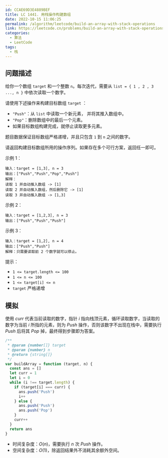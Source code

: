 ```yaml
---
id: CCAE69D3E4889BEF
title: LC 1441. 用栈操作构建数组
date: 2022-10-15 11:06:25
permalink: /algorithm/leetcode/build-an-array-with-stack-operations
link: https://leetcode.cn/problems/build-an-array-with-stack-operations
categories:
  - 算法
  - LeetCode
tags:
  - 栈
---
```


<Level :type='2'/>

## 问题描述

给你一个数组 `target` 和一个整数 `n`。每次迭代，需要从 `list = { 1 , 2 , 3 ..., n }` 中依次读取一个数字。

请使用下述操作来构建目标数组 `target` ：

- `"Push"`：从 `list` 中读取一个新元素， 并将其推入数组中。
- `"Pop"`：删除数组中的最后一个元素。
- 如果目标数组构建完成，就停止读取更多元素。

题目数据保证目标数组严格递增，并且只包含 `1` 到 `n` 之间的数字。

请返回构建目标数组所用的操作序列。如果存在多个可行方案，返回任一即可。

示例 1：

```text
输入：target = [1,3], n = 3
输出：["Push","Push","Pop","Push"]
解释：
读取 1 并自动推入数组 -> [1]
读取 2 并自动推入数组，然后删除它 -> [1]
读取 3 并自动推入数组 -> [1,3]
```

示例 2：

```text
输入：target = [1,2,3], n = 3
输出：["Push","Push","Push"]
```

示例 3：

```text
输入：target = [1,2], n = 4
输出：["Push","Push"]
解释：只需要读取前 2 个数字就可以停止。
```

提示：

- `1 <= target.length <= 100`
- `1 <= n <= 100`
- `1 <= target[i] <= n`
- `target` 严格递增

## 模拟

使用 $curr$ 代表当前读取的数字，指针 $i$ 指向栈顶元素，循环读取数字，当读取的数字为当前 $i$ 所指的元素，则为 $Push$ 操作，否则该数字不出现在栈中，需要执行 $Push$ 后将其 $Pop$ 掉，最终得到步骤即为答案。

```javascript
/**
 * @param {number[]} target
 * @param {number} n
 * @return {string[]}
 */
var buildArray = function (target, n) {
  const ans = []
  let curr = 1
  let i = 0
  while (i !== target.length) {
    if (target[i] === curr) {
      ans.push('Push')
      i++
    } else {
      ans.push('Push')
      ans.push('Pop')
    }
    curr++
  }
  return ans
}
```

- 时间复杂度：$O(n)$，需要执行 $n$ 次 $Push$ 操作。
- 空间复杂度：$O(1)$，除返回结果外不消耗其余额外空间。
